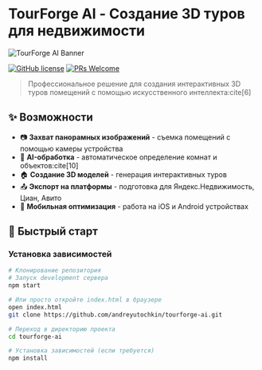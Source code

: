 # TourForge AI - Создание 3D туров для недвижимости

![TourForge AI Banner](assets/images/banner.png)

[![GitHub license](https://img.shields.io/badge/license-MIT-blue.svg)](LICENSE)
[![PRs Welcome](https://img.shields.io/badge/PRs-welcome-brightgreen.svg)](CONTRIBUTING.md)

> Профессиональное решение для создания интерактивных 3D туров помещений с помощью искусственного интеллекта:cite[6]

## ✨ Возможности

- 📷 **Захват панорамных изображений** - съемка помещений с помощью камеры устройства
- 🧠 **AI-обработка** - автоматическое определение комнат и объектов:cite[10]
- 🏠 **Создание 3D моделей** - генерация интерактивных туров
- 📤 **Экспорт на платформы** - подготовка для Яндекс.Недвижимость, Циан, Авито
- 📱 **Мобильная оптимизация** - работа на iOS и Android устройствах

## 🚀 Быстрый старт

### Установка зависимостей

```bash
# Клонирование репозитория
# Запуск development сервера
npm start

# Или просто откройте index.html в браузере
open index.html
git clone https://github.com/andreyutochkin/tourforge-ai.git

# Переход в директорию проекта
cd tourforge-ai

# Установка зависимостей (если требуется)
npm install
